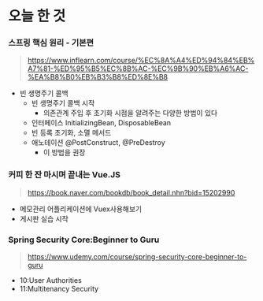 # 오늘 한 것

### 스프링 핵심 원리 - 기본편

> https://www.inflearn.com/course/%EC%8A%A4%ED%94%84%EB%A7%81-%ED%95%B5%EC%8B%AC-%EC%9B%90%EB%A6%AC-%EA%B8%B0%EB%B3%B8%ED%8E%B8


- 빈 생명주기 콜백
    - 빈 생명주기 콜백 시작
        - 의존관계 주입 후 초기화 시점을 알려주는 다양한 방법이 있다
    - 인터페이스 InitializingBean, DisposableBean
    - 빈 등록 초기화, 소멸 메서드
    - 애노테이션 @PostConstruct, @PreDestroy
        - 이 방법을 권장

### 커피 한 잔 마시며 끝내는 Vue.JS
> https://book.naver.com/bookdb/book_detail.nhn?bid=15202990

- 메모관리 어플리케이션에 Vuex사용해보기
- 게시판 실습 시작

### Spring Security Core:Beginner to Guru
> https://www.udemy.com/course/spring-security-core-beginner-to-guru

- 10:User Authorities
- 11:Multitenancy Security
    